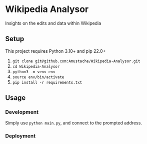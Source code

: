 # Wikipedia Analysor

Insights on the edits and data within Wikipedia

## Setup

This project requires Python 3.10+ and pip 22.0+
1. `git clone git@github.com:Amustache/Wikipedia-Analysor.git`
2. `cd Wikipedia-Analysor`
3. `python3 -m venv env`
4. `source env/bin/activate`
5. `pip install -r requirements.txt`

## Usage
### Development

Simply use `python main.py`, and connect to the prompted address.

### Deployment


